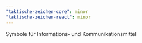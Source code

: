 ```yaml
---
"taktische-zeichen-core": minor
"taktische-zeichen-react": minor
---
```


Symbole für Informations- und Kommunikationsmittel
